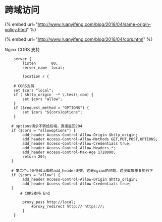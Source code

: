 # 跨域访问

{% embed url="http://www.ruanyifeng.com/blog/2016/04/same-origin-policy.html" %}

{% embed url="http://www.ruanyifeng.com/blog/2016/04/cors.html" %}



Nginx CORS 支持

```text
    server {
        listen       80;
        server_name  local;

        location / {

    # CORS支持
    set $cors "local";
    if ( $http_origin  ~* \.test\.com) {
        set $cors "allow";
    }
    if ($request_method = "OPTIONS") {
        set $cors "${cors}options";
    }

   # options请求不转给后端，直接返回204
   if ($cors = "allowoptions") {
        add_header Access-Control-Allow-Origin $http_origin;
        add_header Access-Control-Allow-Methods GET,PUT,POST,OPTIONS;
        add_header Access-Control-Allow-Credentials true;
        add_header Access-Control-Allow-Headers *;
        add_header Access-Control-Max-Age 1728000;
        return 204;
   }

   # 第二个if会导致上面的add_header无效，这是nginx的问题，这里直接重复执行下
   if ($cors = "allow") {
        add_header Access-Control-Allow-Origin $http_origin;
        add_header Access-Control-Allow-Credentials true;
   } 
       # CORS支持 End

        proxy_pass http://local;
            #proxy_redirect http:// https://;
        }
    }
```

